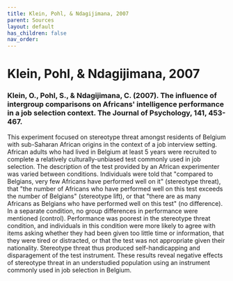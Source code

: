```yaml
---
title: Klein, Pohl, & Ndagijimana, 2007
parent: Sources
layout: default
has_children: false
nav_order: 
---
```


# Klein, Pohl, & Ndagijimana, 2007

### Klein, O., Pohl, S., & Ndagijimana, C. (2007). The influence of intergroup comparisons on Africans' intelligence performance in a job selection context. The Journal of Psychology, 141, 453-467.

This experiment focused on stereotype threat amongst residents of Belgium with sub-Saharan African origins in the context of a job interview setting. African adults who had lived in Belgium at least 5 years were recruited to complete a relatively culturally-unbiased test commonly used in job selection. The description of the test provided by an African experimenter was varied between conditions. Individuals were told that "compared to Belgians, very few Africans have performed well on it" (stereotype threat), that "the number of Africans who have performed well on this test exceeds the number of Belgians" (stereotype lift), or that "there are as many Africans as Belgians who have performed well on this test" (no difference). In a separate condition, no group differences in performance were mentioned (control). Performance was poorest in the stereotype threat condition, and individuals in this condition were more likely to agree with items asking whether they had been given too little time or information, that they were tired or distracted, or that the test was not appropriate given their nationality. Stereotype threat thus produced self-handicapping and disparagement of the test instrument. These results reveal negative effects of stereotype threat in an understudied population using an instrument commonly used in job selection in Belgium.
